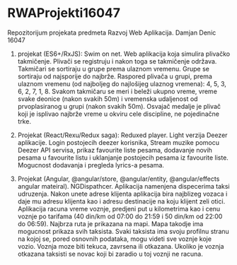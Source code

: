 # RWAProjekti16047
Repozitorijum projekata predmeta Razvoj Web Aplikacija. Damjan Denic 16047

1. projekat (ES6+/RxJS): Swim on net. Web aplikacija koja simulira plivačko takmičenje. Plivači se registruju i nakon toga se takmičenje održava. 
	Takmičari se sortiraju u grupe prema ulaznom vremenu. Grupe se sortiraju od najsporije do najbrže.
	Raspored plivača u grupi, prema ulaznom vremenu (od najboljeg do najlošijeg ulaznog vremena): 4, 5, 3, 6, 2, 7, 1, 8.
	Svakom takmičaru se meri i beleži ukupno vreme, vreme svake deonice (nakon svakih 50m) i vremenska udaljenost od prvoplasiranog u grupi (nakon svakih 50m).
	Osvajač medalje je plivač koji je isplivao najbrže vreme u okviru cele discipline, ne pojedinačne trke.
	
	
2. Projekat (React/Rexu/Redux saga): Reduxed player. Light verzija Deezer aplikacije. Login postojecih deezer korisnika, Stream muzike pomocu Deezer API servisa, prikaz favourite liste pesama, dodavanje novih pesama u favourite listu i uklanjanje postojecih pesama iz favourite liste. Mogucnost dodavanja i pregleda lyrics-a pesama.

3. Projekat (Angular, @angular/store, @angular/entity, @angular/effects angular mateiral). NGDispathcer. Aplikacija namenjena dispecerima taksi udruzenja. Nakon unete adrese klijenta aplikacija bira najblizeg vozaca i daje mu adresu klijenta kao i adresu destinacije na koju klijent zeli otici. Aplikacija racuna vreme voznje, predjeni put u kilometrima kao i cenu voznje po tarifama (40 din/km od 07:00 do 21:59 i 50 din/km od 22:00 do 06:59). Najbrza ruta je prikazana na mapi. Mapa takodje ima mogucnost prikaza svih taksista. Svaki taksista ima svoju profilnu stranu na kojoj se, pored osnovnih podataka, mogu videti sve voznje koje vozio. Voznja moze biti tekuca, zavrsena ili otkazana. Ukoliko je voznja otkazana taksisti se novac koji bi zaradio u toj voznji ne racuna.
